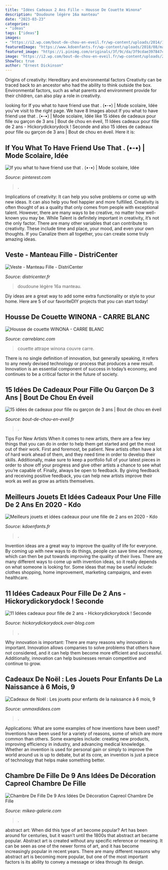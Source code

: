 ```yaml
---
title: "Idées Cadeaux 2 Ans Fille ~ Housse De Couette Winona"
description: "Doudoune légère 16a manteau"
date: "2023-03-23"
categories:
- "ideas"
tags: ["ideas"]
images:
- "https://i2.wp.com/bout-de-chou-en-eveil.fr/wp-content/uploads/2014/11/2013-01-03-006_resultat.jpg?fit=618%2C519&amp;ssl=1"
featuredImage: "https://www.kdoenfants.fr/wp-content/uploads/2018/08/maison-poupee-barbie.jpg"
featured_image: "https://i.pinimg.com/originals/3f/9c/da/3f9cdae397847c1f576461a9d56c398f.jpg"
image: "https://i2.wp.com/bout-de-chou-en-eveil.fr/wp-content/uploads/2014/11/2013-01-03-006_resultat.jpg?fit=618%2C519&amp;ssl=1"
ShowToc: true
author: "Ernest Dickinson"
---
```



Origins of creativity: Hereditary and environmental factors
Creativity can be traced back to an ancestor who had the ability to think outside the box. Environmental factors, such as what parents and environment provide for their children, can also play a role in creativity.

	

		
looking for If you what to have friend use that . (•-•) | Mode scolaire, Idée you've visit to the right page. We have 8 Images about If you what to have friend use that . (•-•) | Mode scolaire, Idée like 15 idées de cadeaux pour fille ou garçon de 3 ans | Bout de chou en éveil, 11 Idées cadeaux pour fille de 2 ans - Hickorydickorydock ! Seconde and also 15 idées de cadeaux pour fille ou garçon de 3 ans | Bout de chou en éveil. Here it is:
		
    
## If You What To Have Friend Use That . (•-•) | Mode Scolaire, Idée

<img loading=lazy src="https://i.pinimg.com/originals/3f/9c/da/3f9cdae397847c1f576461a9d56c398f.jpg" onerror="this.onerror=null;this.src='https://tse4.mm.bing.net/th?id=OIP.SnbhndUhE0_x2W-rqo8M1wHaHU&amp;pid=15.1';" alt="If you what to have friend use that . (•-•) | Mode scolaire, Idée">

_Source: pinterest.com_

>. 

	

Implications of creativity: It can help you solve problems or come up with new ideas. It can also help you feel happier and more fulfilled.
Creativity is often thought of as a quality that only comes from people with exceptional talent. However, there are many ways to be creative, no matter how well-known you may be. While Talent is definitely important in creativity, it’s not the only factor. There are many other variables that can contribute to creativity. These include time and place, your mood, and even your own thoughts. If you Canalize them all together, you can create some truly amazing ideas.

    
## Veste - Manteau Fille - DistriCenter

<img loading=lazy src="https://www.districenter.fr/media/catalog/product/cache/1/image/9df78eab33525d08d6e5fb8d27136e95/8/4/8407023-308.jpg" onerror="this.onerror=null;this.src='https://tse2.mm.bing.net/th?id=OIP.p96Je9HZIJE2XvTlNgoVfQHaJ4&amp;pid=15.1';" alt="Veste - Manteau Fille - DistriCenter">

_Source: districenter.fr_

>doudoune légère 16a manteau. 

	

Diy ideas are a great way to add some extra functionality or style to your home. Here are 5 of our favoriteDIY projects that you can start today!

    
## Housse De Couette WINONA - CARRE BLANC

<img loading=lazy src="https://www.carreblanc.com/media/catalog/product/cache/1/image/1800x/040ec09b1e35df139433887a97daa66f/w/i/winona-housse-de-couette.jpg" onerror="this.onerror=null;this.src='https://tse4.mm.bing.net/th?id=OIP.-ymvNBV7zgAdb0ftlUZwJgHaHa&amp;pid=15.1';" alt="Housse de couette WINONA - CARRE BLANC">

_Source: carreblanc.com_

>couette attrape winona couvre carre. 

	

There is no single definition of innovation, but generally speaking, it refers to any newly devised technology or process that produces a new result. Innovation is an essential component of success in today’s economy, and continues to be a critical factor in the future of society.

    
## 15 Idées De Cadeaux Pour Fille Ou Garçon De 3 Ans | Bout De Chou En éveil

<img loading=lazy src="https://i2.wp.com/bout-de-chou-en-eveil.fr/wp-content/uploads/2014/11/2013-01-03-006_resultat.jpg?fit=618%2C519&amp;ssl=1" onerror="this.onerror=null;this.src='https://tse4.mm.bing.net/th?id=OIP.31ZdgM2ss6d29v559T0ZNwHaGO&amp;pid=15.1';" alt="15 idées de cadeaux pour fille ou garçon de 3 ans | Bout de chou en éveil">

_Source: bout-de-chou-en-eveil.fr_

>. 

	

Tips For New Artists
When it comes to new artists, there are a few key things that you can do in order to help them get started and get the most out of their work. First and foremost, be patient. New artists often have a lot of hard work ahead of them, and they need time in order to develop their skills. Additionally, make sure to keep a portfolio full of your latest pieces in order to show off your progress and give other artists a chance to see what you’re capable of. Finally, always be open to feedback. By giving feedback and receiving positive feedback, you can help new artists improve their work as well as grow as artists themselves.

    
## Meilleurs Jouets Et Idées Cadeaux Pour Une Fille De 2 Ans En 2020 - Kdo

<img loading=lazy src="https://www.kdoenfants.fr/wp-content/uploads/2018/08/maison-poupee-barbie.jpg" onerror="this.onerror=null;this.src='https://tse1.mm.bing.net/th?id=OIP.LoC20jos2xgOm0d21l3vZwHaGk&amp;pid=15.1';" alt="Meilleurs jouets et idées cadeaux pour une fille de 2 ans en 2020 - Kdo">

_Source: kdoenfants.fr_

>. 

	

Invention ideas are a great way to improve the quality of life for everyone. By coming up with new ways to do things, people can save time and money, which can then be put towards improving the quality of their lives. There are many different ways to come up with invention ideas, so it really depends on what someone is looking for. Some ideas that may be useful include: clothes shopping, home improvement, marketing campaigns, and even healthcare.

    
## 11 Idées Cadeaux Pour Fille De 2 Ans - Hickorydickorydock ! Seconde

<img loading=lazy src="http://img.over-blog-kiwi.com/1/02/42/00/20140430/ob_4f1d47_image.jpg" onerror="this.onerror=null;this.src='https://tse4.mm.bing.net/th?id=OIP.uOihX4p58jIxw6RKvMtQ1QHaFh&amp;pid=15.1';" alt="11 Idées cadeaux pour fille de 2 ans - Hickorydickorydock ! Seconde">

_Source: hickorydickorydock.over-blog.com_

>. 

	

Why innovation is important:
There are many reasons why innovation is important. Innovation allows companies to solve problems that others have not considered, and it can help them become more efficient and successful. Additionally, innovation can help businesses remain competitive and continue to grow.

    
## Cadeaux De Noël : Les Jouets Pour Enfants De La Naissance à 6 Mois, 9

<img loading=lazy src="https://www.unmaxdidees.com/wp-content/uploads/2019/09/cadeau-bébé-1-an-12-mois-18-mois-noel-ou-anniversaire-piscine-à-balles.jpg" onerror="this.onerror=null;this.src='https://tse4.mm.bing.net/th?id=OIP.rFwFJase-YaRckHZ8fUrPgHaIi&amp;pid=15.1';" alt="Cadeaux de Noël : Les jouets pour enfants de la naissance à 6 mois, 9">

_Source: unmaxdidees.com_

>. 

	

Applications: What are some examples of how inventions have been used?
Inventions have been used for a variety of reasons, some of which are more common than others. Some examples include: creating new products, improving efficiency in industry, and advancing medical knowledge. Whether an invention is used for personal gain or simply to improve the world around us is up to debate, but at its core, an invention is just a piece of technology that helps make something better.

    
## Chambre De Fille De 9 Ans Idées De Décoration Capreol Chambre De Fille

<img loading=lazy src="http://www.mikea-galerie.com/wp-content/uploads/2018/07/chambre-de-fille-de-9-ans-idees-de-decoration-capreol-chambre-de-fille-de-9-ans-chambre-de-fille-de-9-ans.jpg" onerror="this.onerror=null;this.src='https://tse2.mm.bing.net/th?id=OIP.qxLMSeOfsX7gKsMD3PCvqQHaEC&amp;pid=15.1';" alt="Chambre De Fille De 9 Ans Idées De Décoration Capreol Chambre De Fille">

_Source: mikea-galerie.com_

>. 

	

abstract art: When did this type of art become popular?
Art has been around for centuries, but it wasn’t until the 1800s that abstract art became popular. Abstract art is created without any specific reference or meaning. It can be seen as one of the newer forms of art, and it has become increasingly popular in recent years. There are many different reasons why abstract art is becoming more popular, but one of the most important factors is its ability to convey a message or idea through its design.

